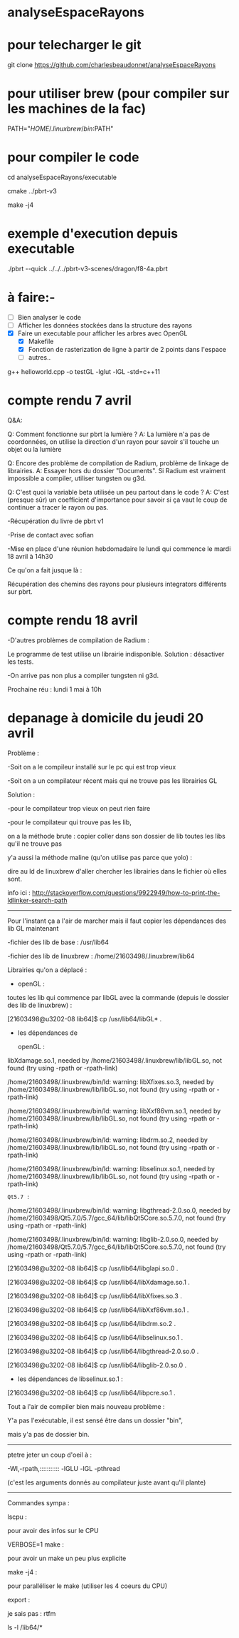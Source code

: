 # analyseEspaceRayons

# pour telecharger le git
git clone https://github.com/charlesbeaudonnet/analyseEspaceRayons

# pour utiliser brew (pour compiler sur les machines de la fac)
PATH="$HOME/.linuxbrew/bin:$PATH"

# pour compiler le code
cd analyseEspaceRayons/executable

cmake ../pbrt-v3

make -j4

# exemple d'execution depuis executable
./pbrt --quick ../../../pbrt-v3-scenes/dragon/f8-4a.pbrt

# à faire:-
- [ ] Bien analyser le code
- [ ] Afficher les données stockées dans la structure des rayons
- [x] Faire un executable pour afficher les arbres avec OpenGL
  - [x] Makefile
  - [x] Fonction de rasterization de ligne à partir de 2 points dans l'espace
  - [ ] autres..

g++ helloworld.cpp -o testGL -lglut -lGL -std=c++11

# compte rendu 7 avril

Q&A:

Q: Comment fonctionne sur pbrt la lumière ?
A: La lumière n'a pas de coordonnées, on utilise la direction d'un rayon pour savoir s'il touche un objet ou la lumière

Q: Encore des problème de compilation de Radium, problème de linkage de librairies.
A: Essayer hors du dossier "Documents". Si Radium est vraiment impossible a compiler, utiliser tungsten ou g3d.

Q: C'est quoi la variable beta utilisée un peu partout dans le code ?
A: C'est (presque sûr) un coefficient d'importance pour savoir si ça vaut le coup de continuer a tracer le rayon ou pas.


-Récupération du livre de pbrt v1

-Prise de contact avec sofian

-Mise en place d'une réunion hebdomadaire le lundi qui commence le mardi 18 avril à 14h30


Ce qu'on a fait jusque là :

Récupération des chemins des rayons pour plusieurs integrators différents sur pbrt.

# compte rendu 18 avril

-D'autres problèmes de compilation de Radium :

Le programme de test utilise un librairie indisponible. Solution : désactiver les tests.


-On arrive pas non plus a compiler tungsten ni g3d.


Prochaine réu : lundi 1 mai à 10h

# depanage à domicile du jeudi 20 avril

Problème :

-Soit on a le compileur installé sur le pc qui est trop vieux

-Soit on a un compilateur récent mais qui ne trouve pas les librairies GL


Solution :

-pour le compilateur trop vieux on peut rien faire

-pour le compilateur qui trouve pas les lib,

on a la méthode brute : copier coller dans son dossier de lib toutes les libs qu'il ne trouve pas


y'a aussi la méthode maline (qu'on utilise pas parce que yolo) :

dire au ld de linuxbrew d'aller chercher les librairies dans le fichier où elles sont.

info ici : http://stackoverflow.com/questions/9922949/how-to-print-the-ldlinker-search-path

-------------------

Pour l'instant ça a l'air de marcher mais il faut copier les dépendances des lib GL maintenant

-fichier des lib de base : /usr/lib64

-fichier des lib de linuxbrew : /home/21603498/.linuxbrew/lib64


Librairies qu'on a déplacé :

- openGL :

toutes les lib qui commence par libGL avec la commande (depuis le dossier des lib de linuxbrew) : 

[21603498@u3202-08 lib64]$ cp /usr/lib64/libGL* .

- les dépendances de 

    openGL :

libXdamage.so.1, needed by /home/21603498/.linuxbrew/lib/libGL.so, not found (try using -rpath or -rpath-link)

/home/21603498/.linuxbrew/bin/ld: warning: libXfixes.so.3, needed by /home/21603498/.linuxbrew/lib/libGL.so, not found (try using -rpath or -rpath-link)

/home/21603498/.linuxbrew/bin/ld: warning: libXxf86vm.so.1, needed by /home/21603498/.linuxbrew/lib/libGL.so, not found (try using -rpath or -rpath-link)

/home/21603498/.linuxbrew/bin/ld: warning: libdrm.so.2, needed by /home/21603498/.linuxbrew/lib/libGL.so, not found (try using -rpath or -rpath-link)

/home/21603498/.linuxbrew/bin/ld: warning: libselinux.so.1, needed by /home/21603498/.linuxbrew/lib/libGL.so, not found (try using -rpath or -rpath-link)

    Qt5.7 :

/home/21603498/.linuxbrew/bin/ld: warning: libgthread-2.0.so.0, needed by /home/21603498/Qt5.7.0/5.7/gcc_64/lib/libQt5Core.so.5.7.0, not found (try using -rpath or -rpath-link)

/home/21603498/.linuxbrew/bin/ld: warning: libglib-2.0.so.0, needed by /home/21603498/Qt5.7.0/5.7/gcc_64/lib/libQt5Core.so.5.7.0, not found (try using -rpath or -rpath-link)


[21603498@u3202-08 lib64]$ cp /usr/lib64/libglapi.so.0 .

[21603498@u3202-08 lib64]$ cp /usr/lib64/libXdamage.so.1 .

[21603498@u3202-08 lib64]$ cp /usr/lib64/libXfixes.so.3 .

[21603498@u3202-08 lib64]$ cp /usr/lib64/libXxf86vm.so.1 .

[21603498@u3202-08 lib64]$ cp /usr/lib64/libdrm.so.2 .

[21603498@u3202-08 lib64]$ cp /usr/lib64/libselinux.so.1 .



[21603498@u3202-08 lib64]$ cp /usr/lib64/libgthread-2.0.so.0 .

[21603498@u3202-08 lib64]$ cp /usr/lib64/libglib-2.0.so.0 .



- les dépendances de libselinux.so.1 :

[21603498@u3202-08 lib64]$ cp /usr/lib64/libpcre.so.1 .



Tout a l'air de compiler bien mais nouveau problème :

Y'a pas l'exécutable, il est sensé être dans un dossier "bin",

mais y'a pas de dossier bin.



-------------------



ptetre jeter un coup d'oeil à :

-Wl,-rpath,::::::::::: -lGLU -lGL -pthread



(c'est les arguments donnés au compilateur juste avant qu'il plante)



-------------------



Commandes sympa :



lscpu : 

pour avoir des infos sur le CPU



VERBOSE=1 make :

pour avoir un make un peu plus explicite



make -j4 :

pour paralléliser le make (utiliser les 4 coeurs du CPU)



export :

je sais pas : rtfm



ls -l /lib64/*